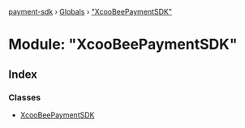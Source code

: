 [payment-sdk](../README.md) › [Globals](../globals.md) › ["XcooBeePaymentSDK"](_xcoobeepaymentsdk_.md)

# Module: "XcooBeePaymentSDK"

## Index

### Classes

* [XcooBeePaymentSDK](../classes/_xcoobeepaymentsdk_.xcoobeepaymentsdk.md)
